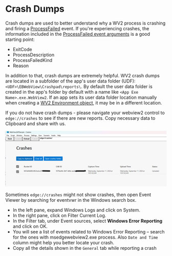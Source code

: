 # Crash Dumps
Crash dumps are used to better understand why a WV2 process is crashing and firing a [ProcessFailed](https://learn.microsoft.com/dotnet/api/microsoft.web.webview2.core.corewebview2.processfailed) event. If you're experiencing crashes, the information included in the [ProcessFailed event arguments](https://learn.microsoft.com/dotnet/api/microsoft.web.webview2.core.corewebview2processfailedeventargs) is a good starting point:
- ExitCode
- ProcessDescription
- ProcessFailedKind
- Reason

In addition to that, crash dumps are extremely helpful. WV2 crash dumps are located in a subfolder of the app's user data folder (UDF): `<UDF>\EBWebView\Crashpad\reports\`.
By default the user data folder is created in the app's folder by default with a name like
`<App Exe Name>.exe.WebView2`. If an app sets its user data folder location manually when creating a [WV2 Environment object](https://learn.microsoft.com/dotnet/api/microsoft.web.webview2.core.corewebview2environment), it may be in a different location.

If you do not have crash dumps - please navigate your webview2 control to `edge://crashes` to see if there are new reports. Copy necessary data to Clipboard and share with us.

![crashes](resources/crashes.png)

Sometimes `edge://crashes` might not show crashes, then open Event Viewer by searching for eventvwr in the Windows search box.

- In the left pane, expand Windows Logs and click on System.
- In the right pane, click on Filter Current Log.
- In the Filter tab, under Event sources, select **Windows Error Reporting** and click on OK.
- You will see a list of events related to Windows Error Reporting – search for the ones with msedgewebview2.exe process. Also `Date and Time` column might help you better locate your crash.
- Copy all the details shown in the `General` tab while reporting a crash